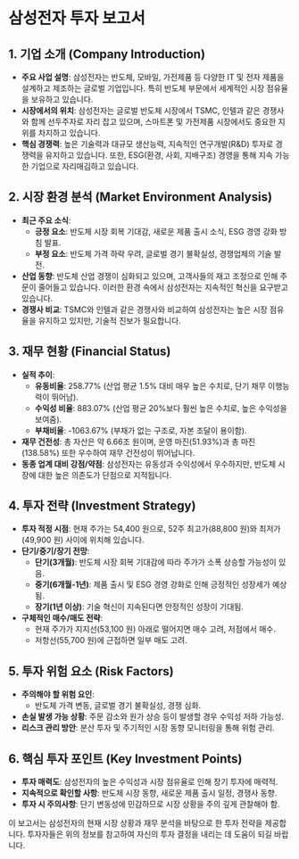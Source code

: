 # 삼성전자 투자 보고서

## 1. 기업 소개 (Company Introduction)
- **주요 사업 설명**: 삼성전자는 반도체, 모바일, 가전제품 등 다양한 IT 및 전자 제품을 설계하고 제조하는 글로벌 기업입니다. 특히 반도체 부문에서 세계적인 시장 점유율을 보유하고 있습니다.
- **시장에서의 위치**: 삼성전자는 글로벌 반도체 시장에서 TSMC, 인텔과 같은 경쟁사와 함께 선두주자로 자리 잡고 있으며, 스마트폰 및 가전제품 시장에서도 중요한 지위를 차지하고 있습니다.
- **핵심 경쟁력**: 높은 기술력과 대규모 생산능력, 지속적인 연구개발(R&D) 투자로 경쟁력을 유지하고 있습니다. 또한, ESG(환경, 사회, 지배구조) 경영을 통해 지속 가능한 기업으로 자리매김하고 있습니다.

## 2. 시장 환경 분석 (Market Environment Analysis)
- **최근 주요 소식**:
  - **긍정 요소**: 반도체 시장 회복 기대감, 새로운 제품 출시 소식, ESG 경영 강화 방침 발표.
  - **부정 요소**: 반도체 가격 하락 우려, 글로벌 경기 불확실성, 경쟁업체의 기술 발전.
- **산업 동향**: 반도체 산업 경쟁이 심화되고 있으며, 고객사들의 재고 조정으로 인해 주문이 줄어들고 있습니다. 이러한 환경 속에서 삼성전자는 지속적인 혁신을 요구받고 있습니다.
- **경쟁사 비교**: TSMC와 인텔과 같은 경쟁사와 비교하여 삼성전자는 높은 시장 점유율을 유지하고 있지만, 기술적 진보가 필요합니다.

## 3. 재무 현황 (Financial Status)
- **실적 추이**: 
  - **유동비율**: 258.77% (산업 평균 1.5% 대비 매우 높은 수치로, 단기 채무 이행능력이 뛰어남).
  - **수익성 비율**: 883.07% (산업 평균 20%보다 훨씬 높은 수치로, 높은 수익성을 보여줌).
  - **부채비율**: -1063.67% (부채가 없는 구조로, 자본 조달이 용이함).
- **재무 건전성**: 총 자산은 약 6.66조 원이며, 운영 마진(51.93%)과 총 마진(138.58%) 또한 우수하여 재무 건전성이 뛰어납니다.
- **동종 업계 대비 강점/약점**: 삼성전자는 유동성과 수익성에서 우수하지만, 반도체 시장에 대한 높은 의존도가 단점으로 지적됩니다.

## 4. 투자 전략 (Investment Strategy)
- **투자 적정 시점**: 현재 주가는 54,400 원으로, 52주 최고가(88,800 원)와 최저가(49,900 원) 사이에 위치해 있습니다.
- **단기/중기/장기 전망**: 
  - **단기(3개월)**: 반도체 시장 회복 기대감에 따라 주가가 소폭 상승할 가능성이 있음.
  - **중기(6개월-1년)**: 제품 출시 및 ESG 경영 강화로 인해 긍정적인 성장세가 예상됨.
  - **장기(1년 이상)**: 기술 혁신이 지속된다면 안정적인 성장이 기대됨.
- **구체적인 매수/매도 전략**: 
  - 현재 주가가 지지선(53,100 원) 아래로 떨어지면 매수 고려, 저점에서 매수.
  - 저항선(55,700 원)에 근접하면 일부 매도 고려.

## 5. 투자 위험 요소 (Risk Factors)
- **주의해야 할 위험 요인**: 
  - 반도체 가격 변동, 글로벌 경기 불확실성, 경쟁 심화.
- **손실 발생 가능 상황**: 주문 감소와 원가 상승 등이 발생할 경우 수익성 저하 가능성.
- **리스크 관리 방안**: 분산 투자 및 주기적인 시장 동향 모니터링을 통해 위험 관리.

## 6. 핵심 투자 포인트 (Key Investment Points)
- **투자 매력도**: 삼성전자의 높은 수익성과 시장 점유율로 인해 장기 투자에 매력적.
- **지속적으로 확인할 사항**: 반도체 시장 동향, 새로운 제품 출시 일정, 경쟁사 동향.
- **투자 시 주의사항**: 단기 변동성에 민감하므로 시장 상황을 주의 깊게 관찰해야 함.

이 보고서는 삼성전자의 현재 시장 상황과 재무 분석을 바탕으로 한 투자 전략을 제공합니다. 투자자들은 위의 정보를 참고하여 자신의 투자 결정을 내리는 데 도움이 되길 바랍니다.